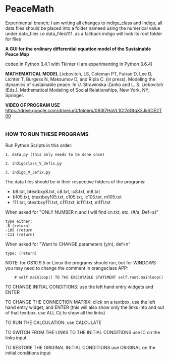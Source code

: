 # PeaceMath
Experimental branch; I am  writing all changes to indigo_class and indigo,
all data files should be placed into a folder nameed using the numerical value under data_files i.e data_files\111. 
as a fallback indigo will look its root folder for files

**A GUI for the ordinary differential equation model of the Sustainable Peace Map**

coded in Python 3.4.1 with Tkinter (I am experimenting in Python 3.6.4)

**MATHEMATICAL MODEL**
Liebovitch, LS, Coleman PT, Futran D, Lee D, Lichter T, Burgess N, Maksumov D, and Ripla C. (in press). Modeling the dynamics of sustainable peace. In U. Strawinska-Zanko and L. S. Liebovitch (Eds.), Mathematical Modeling of Social Relationships, New York, NY, Springer.

**VIDEO OF PROGRAM USE**
https://drive.google.com/drive/u/0/folders/0B3t7HoVL1Ct7dGtqX3JkSDE2T00

#
### HOW TO RUN THESE PROGRAMS


Run Python Scripts in this order:

	1. data.py (this only needs to be done once)

	2. indigoclass_V_3efix.py

	3. indigo_V_3efix.py

The data files should be in their respective folders of the programs:
  - b8.txt, btextbxy8.txt, c8.txt, ic8.txt, m8.txt
  - b105.txt, btextbxy105.txt, c105.txt, ic105.txt, m105.txt
  - 111.txt, btextbxy111.txt, c111.txt, ic111.txt, m111.txt

When asked for "ONLY NUMBER n and I will find cn.txt, etc. (#/a, Def=a)"

	type either:
	-8 (return)
	-105 (return
	-111 (return)

When asked for "Want to CHANGE parameters (y/n), def=n"
	
	type: (return)


NOTE: for OS10.9.5 or Linux the programs should run, but for WINDOWS you may need to change the comment in orangeclass APP: 

        # self.mainloop() TO THE EXECUTABLE STATEMENT self.root.mainloop()
	
	
TO CHANGE INITIAL CONDITIONS: use the left hand entry widgets and ENTER

TO CHANGE THE CONNECTION MATRIX: click on a textbox, use the left hand entry widget, and ENTER (this will also show only the links into and out of that textbox, use ALL Cij to show all the links)

TO RUN THE CALCULATION: use CALCULATE

TO SWITCH FROM THE LINKS TO THE INITIAL CONDITIONS use IC on the links input

TO RESTORE THE ORIGINAL INITIAL CONDITIONS use ORIGINAL on the initial conditions input
	
